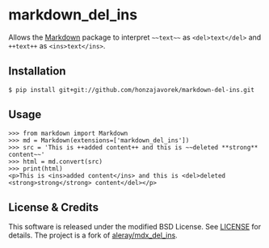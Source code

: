 # markdown_del_ins

Allows the [Markdown](https://python-markdown.github.io/) package to interpret ``~~text~~`` as ``<del>text</del>`` and ``++text++`` as ``<ins>text</ins>``.

## Installation

    $ pip install git+git://github.com/honzajavorek/markdown-del-ins.git

## Usage

    >>> from markdown import Markdown
    >>> md = Markdown(extensions=['markdown_del_ins'])
    >>> src = 'This is ++added content++ and this is ~~deleted **strong** content~~'
    >>> html = md.convert(src)
    >>> print(html)
    <p>This is <ins>added content</ins> and this is <del>deleted <strong>strong</strong> content</del></p>

## License & Credits

This software is released under the modified BSD License. See [LICENSE](LICENSE) for details. The project is a fork of [aleray/mdx_del_ins](https://github.com/aleray/mdx_del_ins).
